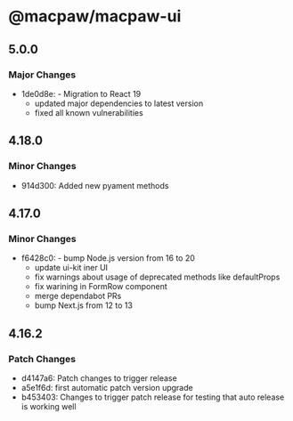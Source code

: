 # @macpaw/macpaw-ui

## 5.0.0

### Major Changes

- 1de0d8e: - Migration to React 19
  - updated major dependencies to latest version
  - fixed all known vulnerabilities

## 4.18.0

### Minor Changes

- 914d300: Added new pyament methods

## 4.17.0

### Minor Changes

- f6428c0: - bump Node.js version from 16 to 20
  - update ui-kit iner UI
  - fix warnings about usage of deprecated methods like defaultProps
  - fix warining in FormRow component
  - merge dependabot PRs
  - bump Next.js from 12 to 13

## 4.16.2

### Patch Changes

- d4147a6: Patch changes to trigger release
- a5e1f6d: first automatic patch version upgrade
- b453403: Changes to trigger patch release for testing that auto release is working well
